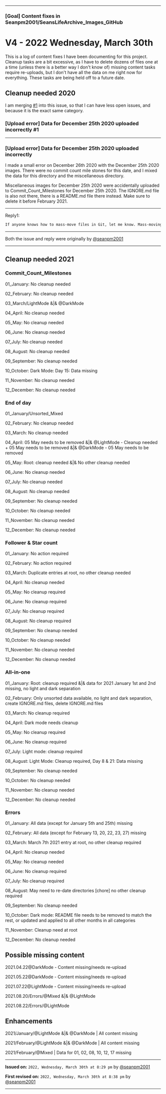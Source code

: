 ***

### [Goal] Content fixes in Seanpm2001/SeansLifeArchive_Images_GitHub

# V4 - 2022 Wednesday, March 30th

This is a log of content fixes I have been documenting for this project. Cleanup tasks are a bit excessive, as I have to delete dozens of files one at a time (unless there is a better way I don't know of) missing content tasks require re-uploads, but I don't have all the data on me right now for everything. These tasks are being held off to a future date.

## Cleanup needed 2020

I am merging [#1](https://github.com/seanpm2001/SeansLifeArchive_Images_GitHub/issues/1/) into this issue, so that I can have less open issues, and because it is the exact same category.

### [Upload error] Data for December 25th 2020 uploaded incorrectly #1

***

### [Upload error] Data for December 25th 2020 uploaded incorrectly

I made a small error on December 26th 2020 with the December 25th 2020 images. There were no commit count mile stones for this date, and I mixed the data for this directory and the miscellaneous directory.

Miscellaneous images for December 25th 2020 were accidentally uploaded to Commit_Count_Milestones for December 25th 2020. The IGNORE.md file is also not there, there is a README.md file there instead. Make sure to delete it before February 2021.

***

Reply1:

```markdown
If anyone knows how to mass-move files in Git, let me know. Mass-moving binary (or even regular) files is something I don't know how to do yet, and would make fixing this issue much easier.
```

***

Both the issue and reply were originally by [@seanpm2001](https://github.com/seanpm2001/)

***

## Cleanup needed 2021

### Commit_Count_Milestones

01_January: No cleanup needed

02_February: No cleanup needed

03_March/LightMode &|& @DarkMode

04_April: No cleanup needed

05_May: No cleanup needed

06_June: No cleanup needed

07_July: No cleanup needed

08_August: No cleanup needed

09_September: No cleanup needed

10_October: Dark Mode: Day 15: Data missing

11_November: No cleanup needed

12_December: No cleanup needed

### End of day

01_January/Unsorted_Mixed

02_February: No cleanup needed

03_March: No cleanup needed

04_April: 05 May needs to be removed &|& @LightMode - Cleanup needed + 05 May needs to be removed &|& @DarkMode - 05 May needs to be removed

05_May: Root: cleanup needed &|& No other cleanup needed

06_June: No cleanup needed

07_July: No cleanup needed

08_August: No cleanup needed

09_September: No cleanup needed

10_October: No cleanup needed

11_November: No cleanup needed

12_December: No cleanup needed

### Follower & Star count

01_January: No action required

02_February: No action required

03_March: Duplicate entries at root, no other cleanup needed

04_April: No cleanup needed

05_May: No cleanup required

06_June: No cleanup required

07_July: No cleanup required

08_August: No cleanup required

09_September: No cleanup needed

10_October: No cleanup needed

11_November: No cleanup needed

12_December: No cleanup needed

### All-in-one

01_January: Root: cleanup required &|& data for 2021 January 1st and 2nd missing, no light and dark separation

02_February: Only unsorted data available, no light and dark separation, create IGNORE.md files, delete IGNORE.md files

03_March: No cleanup required

04_April: Dark mode needs cleanup

05_May: No cleanup required

06_June: No cleanup required

07_July: Light mode: cleanup required

08_August: Light Mode: Cleanup required, Day 8 & 21: Data missing

09_September: No cleanup needed

10_October: No cleanup needed

11_November: No cleanup needed

12_December: No cleanup needed

### Errors

01_January: All data (except for January 5th and 25th) missing

02_February: All data (except for February 13, 20, 22, 23, 27) missing

03_March: March 7th 2021 entry at root, no other cleanup required

04_April: No cleanup needed

05_May: No cleanup needed

06_June: No cleanup required

07_July: No cleanup required

08_August: May need to re-date directories [chore] no other cleanup required

09_September: No cleanup needed

10_October: Dark mode: README file needs to be removed to match the rest, or updated and applied to all other months in all categories

11_November: Cleanup need at root

12_December: No cleanup needed

## Possible missing content

2021.04.22@DarkMode - Content missing/needs re-upload

2021.05.22@DarkMode - Content missing/needs re-upload

2021.07.22@LightMode - Content missing/needs re-upload

2021.08.20/Errors/@Mixed &|& @LightMode

2021.08.22/Errors/@LightMode

## Enhancements

2021/January/@LightMode &|& @DarkMode | All content missing

2021/February/@LightMode &|& @DarkMode | All content missing

2021/February/@Mixed | Data for 01, 02, 08, 10, 12, 17 missing

***

**Issued on:** `2022, Wednesday, March 30th at 8:29 pm` by [@seanpm2001](https://github.com/seanpm2001/)

**First revised on:** `2022, Wednesday, March 30th at 8:38 pm` by [@seanpm2001](https://github.com/seanpm2001/)

***
